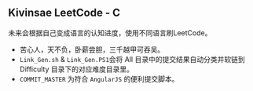 ## Kivinsae LeetCode - C

未来会根据自己变成语言的认知进度，使用不同语言刷LeetCode。
- 苦心人，天不负，卧薪尝胆，三千越甲可吞吴。
- `Link_Gen.sh` & `Link_Gen.PS1`会将 All 目录中的提交结果自动分类并软链到 Difficulty 目录下的对应难度目录里。
- `COMMIT_MASTER` 为符合 `AngularJS` 的便利提交脚本。